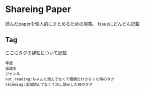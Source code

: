 # Shareing Paper

読んだpaperを個人的にまとめるための施策。
Issueにどんどん記載


## Tag

ここにタグの詳細について記載
```tag
年度
会議名
ジャンル
not_reading:ちゃんと読んでなくて概観だけさらった時のタグ
skimming:全部読んでなくて流し読みした時のタグ
```
